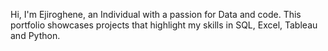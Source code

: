 Hi, I'm Ejiroghene, an Individual with a passion for Data and code. 
This portfolio showcases projects that highlight my skills in SQL, Excel, Tableau and Python.
